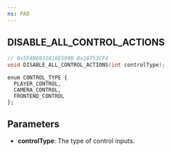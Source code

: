 ```yaml
---
ns: PAD
---
```

## DISABLE_ALL_CONTROL_ACTIONS

```c
// 0x5F4B6931816E599B 0x16753CF4
void DISABLE_ALL_CONTROL_ACTIONS(int controlType);
```

```
enum CONTROL_TYPE {
  PLAYER_CONTROL,
  CAMERA_CONTROL,
  FRONTEND_CONTROL
};
```

## Parameters
* **controlType**: The type of control inputs.

